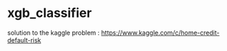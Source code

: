 # xgb_classifier

solution to the kaggle problem :
https://www.kaggle.com/c/home-credit-default-risk
